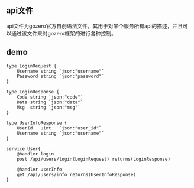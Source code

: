 ## api文件

api文件为gozero官方自创语法文件，其用于对某个服务所有api的描述，并且可以通过该文件来对gozero框架的进行各种控制。

## demo

```
type LoginRequest {
	Username string `json:"username"`
	Password string `json:"password"`
}

type LoginResponse {
	Code string `json:"code"`
	Data string `json:"data"`
	Msg  string `json:"msg"`
}

type UserInfoResponse {
	UserId   uint   `json:"user_id"`
	Username string `json:"username"`
}

service User{
	@handler login
	post /api/users/login(LoginRequest) returns(LoginResponse)

	@handler userInfo
	get /api/users/info returns(UserInfoResponse)
}
```

